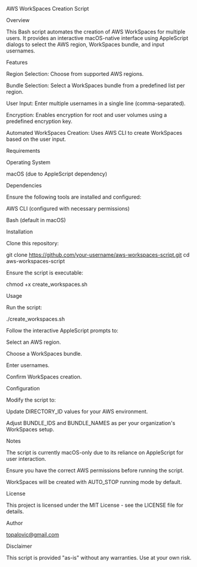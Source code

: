 AWS WorkSpaces Creation Script

Overview

This Bash script automates the creation of AWS WorkSpaces for multiple users. It provides an interactive macOS-native interface using AppleScript dialogs to select the AWS region, WorkSpaces bundle, and input usernames.

Features

Region Selection: Choose from supported AWS regions.

Bundle Selection: Select a WorkSpaces bundle from a predefined list per region.

User Input: Enter multiple usernames in a single line (comma-separated).

Encryption: Enables encryption for root and user volumes using a predefined encryption key.

Automated WorkSpaces Creation: Uses AWS CLI to create WorkSpaces based on the user input.

Requirements

Operating System

macOS (due to AppleScript dependency)

Dependencies

Ensure the following tools are installed and configured:

AWS CLI (configured with necessary permissions)

Bash (default in macOS)

Installation

Clone this repository:

git clone https://github.com/your-username/aws-workspaces-script.git
cd aws-workspaces-script

Ensure the script is executable:

chmod +x create_workspaces.sh

Usage

Run the script:

./create_workspaces.sh

Follow the interactive AppleScript prompts to:

Select an AWS region.

Choose a WorkSpaces bundle.

Enter usernames.

Confirm WorkSpaces creation.

Configuration

Modify the script to:

Update DIRECTORY_ID values for your AWS environment.

Adjust BUNDLE_IDS and BUNDLE_NAMES as per your organization's WorkSpaces setup.

Notes

The script is currently macOS-only due to its reliance on AppleScript for user interaction.

Ensure you have the correct AWS permissions before running the script.

WorkSpaces will be created with AUTO_STOP running mode by default.

License

This project is licensed under the MIT License - see the LICENSE file for details.

Author

topalovic@gmail.com

Disclaimer

This script is provided "as-is" without any warranties. Use at your own risk.
